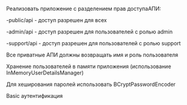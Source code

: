 Реализовать приложение с разделением прав доступаАПИ:

-public/api - доступ разрешен для всех

-admin/api - доступ разрешен для пользователей с ролью admin

-support/api - доступ разрешен для пользователей с ролью support

Все приватные АПИ должны возвращать имя и роль пользователя

Хранение пользователей в памяти приложения (использование InMemoryUserDetailsManager)

Для хеширования паролей использовать BCryptPasswordEncoder

Basic аутентификация